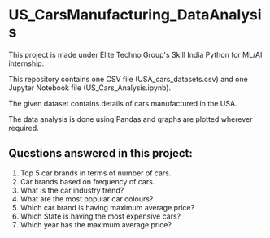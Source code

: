 # US_CarsManufacturing_DataAnalysis
This project is made under Elite Techno Group's Skill India Python for ML/AI internship.

This repository contains one CSV file (USA_cars_datasets.csv) and one Jupyter Notebook file (US_Cars_Analysis.ipynb).

The given dataset contains details of cars manufactured in the USA.

The data analysis is done using Pandas and graphs are plotted wherever required.

## Questions answered in this project:
1. Top 5 car brands in terms of number of cars.
2. Car brands based on frequency of cars.
3. What is the car industry trend?
4. What are the most popular car colours?
5. Which car brand is having maximum average price?
6. Which State is having the most expensive cars?
7. Which year has the maximum average price?

